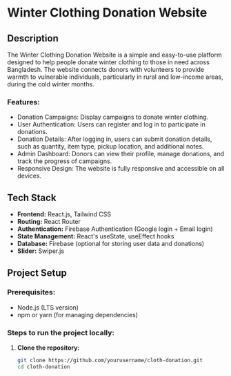 # Winter Clothing Donation Website

## Description
The Winter Clothing Donation Website is a simple and easy-to-use platform designed to help people donate winter clothing to those in need across Bangladesh. The website connects donors with volunteers to provide warmth to vulnerable individuals, particularly in rural and low-income areas, during the cold winter months.

### Features:
- Donation Campaigns: Display campaigns to donate winter clothing.
- User Authentication: Users can register and log in to participate in donations.
- Donation Details: After logging in, users can submit donation details, such as quantity, item type, pickup location, and additional notes.
- Admin Dashboard: Donors can view their profile, manage donations, and track the progress of campaigns.
- Responsive Design: The website is fully responsive and accessible on all devices.
  
## Tech Stack
- **Frontend:** React.js, Tailwind CSS
- **Routing:** React Router
- **Authentication:** Firebase Authentication (Google login + Email login)
- **State Management:** React's useState, useEffect hooks
- **Database:** Firebase (optional for storing user data and donations)
- **Slider:** Swiper.js

## Project Setup

### Prerequisites:
- Node.js (LTS version)
- npm or yarn (for managing dependencies)

### Steps to run the project locally:

1. **Clone the repository:**
   ```bash
   git clone https://github.com/yourusername/cloth-donation.git
   cd cloth-donation
